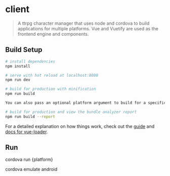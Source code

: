 # client

> A ttrpg character manager that uses node and cordova to build applications for multiple platforms. Vue and Vuetify are used as the frontend engine and components.

## Build Setup

``` bash
# install dependencies
npm install

# serve with hot reload at localhost:8080
npm run dev

# build for production with minification
npm run build

You can also pass an optional platform argument to build for a specific platform.

# build for production and view the bundle analyzer report
npm run build --report
```

For a detailed explanation on how things work, check out the [guide](http://vuejs-templates.github.io/webpack/) and [docs for vue-loader](http://vuejs.github.io/vue-loader).

## Run

cordova run {platform}

cordova emulate android
